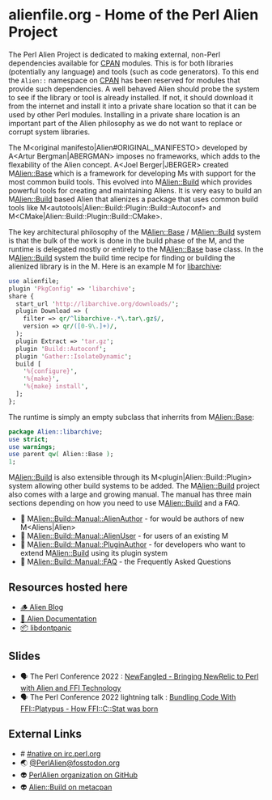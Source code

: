 # alienfile.org - Home of the Perl Alien Project

The Perl Alien Project is dedicated to making external, non-Perl dependencies available for [CPAN](https://metacpan.org/about) modules.
This is for both libraries (potentially any language) and tools (such as code generators).
To this end the `Alien::` namespace on [CPAN](https://metacpan.org/about) has been reserved for modules that provide such
dependencies.  A well behaved Alien should probe the system to see if the library or tool is already installed.  If not, it should
download it from the internet and install it into a private share location so that it can be used by other Perl modules.
Installing in a private share location is an important part of the Alien philosophy as we do not want to replace or corrupt
system libraries.

The M<original manifesto|Alien#ORIGINAL_MANIFESTO> developed by A<Artur Bergman|ABERGMAN> imposes no frameworks, which
adds to the flexability of the Alien concept. A<Joel Berger|JBERGER> created M<Alien::Base> which is a framework for
developing M<Alien>s with support for the most common build tools.  This evolved into M<Alien::Build> which provides
powerful tools for creating and maintaining Aliens.  It is very easy to build an M<Alien::Build> based Alien that
alienizes a package that uses common build tools like M<autotools|Alien::Build::Plugin::Build::Autoconf> and
M<CMake|Alien::Build::Plugin::Build::CMake>.

The key architectural philosophy of the M<Alien::Base> / M<Alien::Build> system is that the bulk of the work is done
in the build phase of the M<Alien>, and the runtime is delegated mostly or entirely to the M<Alien::Base> base class.
In the M<Alien::Build> system the build time recipe for finding or building the alienized library is in the
M<alienfile>.  Here is an example M<alienfile> for [libarchive](https://libarchive.org):

```perl
use alienfile;
plugin 'PkgConfig' => 'libarchive';
share {
  start_url 'http://libarchive.org/downloads/';
  plugin Download => (
    filter => qr/^libarchive-.*\.tar\.gz$/,
    version => qr/([0-9\.]+)/,
  );
  plugin Extract => 'tar.gz';
  plugin 'Build::Autoconf';
  plugin 'Gather::IsolateDynamic';
  build [
    '%{configure}',
    '%{make}',
    '%{make} install',
  ];
};
```

The runtime is simply an empty subclass that inherrits from M<Alien::Base>:

```perl
package Alien::libarchive;
use strict;
use warnings;
use parent qw( Alien::Base );
1;
```

M<Alien::Build> is also extensible through its M<plugin|Alien::Build::Plugin> system allowing other build systems to be
added.  The M<Alien::Build> project also comes with a large and growing manual.  The manual has three main sections
depending on how you need to use M<Alien::Build> and a FAQ.

 * 📖 M<Alien::Build::Manual::AlienAuthor> - for would be authors of new M<Aliens|Alien>
 * 📖 M<Alien::Build::Manual::AlienUser> - for users of an existing M<Alien>
 * 📖 M<Alien::Build::Manual::PluginAuthor> - for developers who want to extend M<Alien::Build> using its plugin system
 * 📖 M<Alien::Build::Manual::FAQ> - the Frequently Asked Questions

## Resources hosted here

 * [🪵 Alien Blog](/blog/)
 * [📖 Alien Documentation](/pod/)
 * [📦 libdontpanic](/dontpanic/)

## Slides

 * 🗣️ The Perl Conference 2022 : [NewFangled - Bringing NewRelic to Perl with Alien and FFI Technology](/slides/newfangled)
 * 🗣️ The Perl Conference 2022 lightning talk : [Bundling Code With FFI::Platypus - How FFI::C::Stat was born](/slides/ffi-stat)

## External Links

 * #️ [#native on irc.perl.org](https://kiwiirc.com/nextclient/#irc://irc.perl.org/#native?nick=mc-guest-?)
 * 🌏 <a rel="me" href="https://fosstodon.org/@PerlAlien">@PerlAlien@fosstodon.org</a>
 * 👽 [PerlAlien organization on GitHub](https://github.com/PerlAlien)
 * 👽 [Alien::Build on metacpan](https://metacpan.org/pod/Alien::Build)

